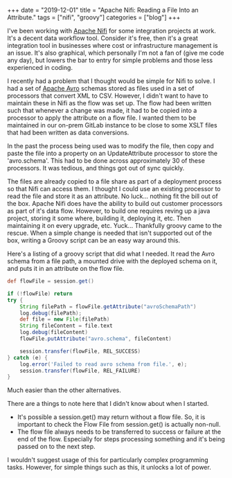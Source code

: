 +++ 
date = "2019-12-01"
title = "Apache Nifi: Reading a File Into an Attribute."
tags = ["nifi", "groovy"]
categories = ["blog"]
+++

I've been working with [Apache Nifi](https://nifi.apache.org/) for some integration projects at work. It's a decent data workflow tool. Consider it's free, then it's a great integration tool in businesses where cost or infrastructure management is an issue. It's also graphical, which personally I'm not a fan of (give me code any day), but lowers the bar to entry for simple problems and those less experienced in coding.

I recently had a problem that I thought would be simple for Nifi to solve. I had a set of [Apache Avro](https://avro.apache.org/) schemas stored as files used in a set of processors that convert XML to CSV. However, I didn't want to have to maintain these in Nifi as the flow was set up.  The flow had been written such that whenever a change was made, it had to be copied into a processor to apply the attribute on a flow file. I wanted them to be maintained in our on-prem GitLab instance to be close to some XSLT files that had been written as data conversions.

In the past the process being used was to modify the file, then copy and paste the file into a property on an UpdateAttribute processor to store the 'avro.schema'.  This had to be done across approximately 30 of these processors.  It was tedious, and things got out of sync quickly.

The files are already copied to a file share as part of a deployment process so that Nifi can access them.  I thought I could use an existing processor to read the file and store it as an attribute.  No luck... nothing fit the bill out of the box. Apache Nifi does have the ability to build out customer processors as part of it's data flow. However, to build one requires reving up a java project, storing it some where, building it, deploying it, etc.  Then maintaining it on every upgrade, etc. Yuck... Thankfully groovy came to the rescue. When a simple change is needed that isn't supported out of the box, writing a Groovy script can be an easy way around this.

Here's a listing of a groovy script that did what I needed.  It read the Avro schema from a file path, a mounted drive with the deployed schema on it, and puts it in an attribute on the flow file.

```groovy
def flowFile = session.get()

if (!flowFile) return
try {
    String filePath = flowFile.getAttribute("avroSchemaPath")
    log.debug(filePath);
    def file = new File(filePath)
    String fileContent = file.text
    log.debug(fileContent)
    flowFile.putAttribute("avro.schema", fileContent)

    session.transfer(flowFile, REL_SUCCESS)
} catch (e) {
    log.error('Failed to read avro schema from file.', e);
    session.transfer(flowFile, REL_FAILURE)
}
```

Much easier than the other alternatives.

There are a things to note here that I didn't know about when I started.  

* It's possible a session.get() may return without a flow file.  So, it is important to check the Flow File from session.get() is actually non-null.
* The flow file always needs to be transferred to success or failure at the end of the flow.  Especially for steps processing something and it's being passed on to the next step.

I wouldn't suggest usage of this for particularly complex programming tasks. However, for simple things such as this, it unlocks a lot of power.
